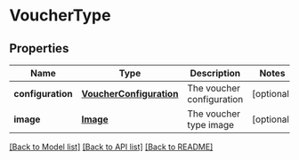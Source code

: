 # VoucherType

## Properties
Name | Type | Description | Notes
------------ | ------------- | ------------- | -------------
**configuration** | [**VoucherConfiguration**](VoucherConfiguration.md) | The voucher configuration | [optional] 
**image** | [**Image**](Image.md) | The voucher type image | [optional] 

[[Back to Model list]](../README.md#documentation-for-models) [[Back to API list]](../README.md#documentation-for-api-endpoints) [[Back to README]](../README.md)


